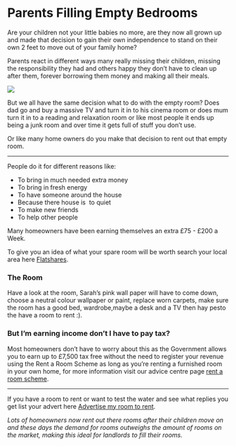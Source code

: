 Parents Filling Empty Bedrooms
==============================
Are your children not your little babies no more, are they now all grown up and made that decision to gain their own independence to stand on their own 2 feet to move out of your family home?


Parents react in different ways many really missing their children, missing the responsibility they had and others happy they don’t have to clean up after them, forever borrowing them money and making all their meals.


![](/media/images/moving-out.jpg)


But we all have the same decision what to do with the empty room? Does dad go and buy a massive TV and turn it in to his cinema room or does mum turn it in to a reading and relaxation room or like most people it ends up being a junk room and over time it gets full of stuff you don’t use.


Or like many home owners do you make that decision to rent out that empty room.




---


People do it for different reasons like:


* To bring in much needed extra money
* To bring in fresh energy
* To have someone around the house
* Because there house is  to quiet
* To make new friends
* To help other people


Many homeowners have been earning themselves an extra £75 - £200 a Week.


To give you an idea of what your spare room will be worth search your local area here [Flatshares](/).


### The Room


Have a look at the room, Sarah’s pink wall paper will have to come down, choose a neutral colour wallpaper or paint, replace worn carpets, make sure the room has a good bed, wardrobe,maybe a desk and a TV then hay pesto the have a room to rent :).


### But I’m earning income don’t I have to pay tax?


Most homeowners don’t have to worry about this as the Government allows you to earn up to £7,500 tax free without the need to register your revenue using the Rent a Room Scheme as long as you’re renting a furnished room in your own home, for more information visit our advice centre page [rent a room scheme](/advice/the-rent-a-room-scheme).




---


If you have a room to rent or want to test the water and see what replies you get list your advert here [Advertise my room to rent](/post).


*Lots of homeowners now rent out there rooms after their children move on and these days the demand for rooms outweighs the amount of rooms on the market, making this ideal for landlords to fill their rooms.*

